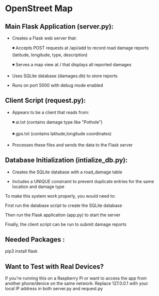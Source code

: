 # OpenStreet Map 

## Main Flask Application (server.py):

  - Creates a Flask web server that:

     ◾️ Accepts POST requests at /api/add to record road damage reports (latitude, longitude, type, description)

     ◾️ Serves a map view at / that displays all reported damages

  - Uses SQLite database (damages.db) to store reports

  - Runs on port 5000 with debug mode enabled

## Client Script (request.py):

  - Appears to be a client that reads from:

      ◾️ ai.txt (contains damage type like "Pothole")

      ◾️ gps.txt (contains latitude,longitude coordinates)

  - Processes these files and sends the data to the Flask server

## Database Initialization (intialize_db.py):

   - Creates the SQLite database with a road_damage table

   - Includes a UNIQUE constraint to prevent duplicate entries for the same location and damage type

To make this system work properly, you would need to:

First run the database script to create the SQLite database

Then run the Flask application (app.py) to start the server

Finally, the client script can be run to submit damage reports

## Needed Packages :

 pip3 install flask

## Want to Test with Real Devices?
If you're running this on a Raspberry Pi or want to access the app from another phone/device on the same network:
Replace 127.0.0.1 with your local IP address in both server.py and request.py


  

